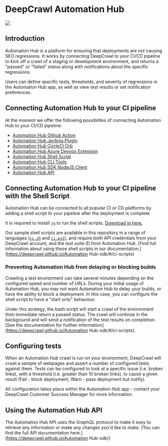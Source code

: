 # DeepCrawl Automation Hub

[<img src="https://www.deepcrawl.com/wp-content/themes/deepcrawl/images/logo-footer.svg">](https://www.deepcrawl.com/)

## Introduction

Automation Hub is a platform for ensuring that deployments are not causing SEO regressions. It works by connecting DeepCrawl to your CI/CD pipeline to kick off a crawl of a staging or development environment, and returns a "passed" or "failed" status along with notifications about the specific regressions.

Users can define specific tests, thresholds, and severity of regressions in the Automation Hub app, as well as view test results or set notification preferences.

## Connecting Automation Hub to your CI pipeline

At the moment we offer the following possibilites of connecting Automation Hub to your CI/CD pipeline:

- [Automation Hub Github Action](https://github.com/deepcrawl/deepcrawl-test-action)
- [Automation Hub Jenkins Plugin](https://github.com/jenkinsci/deepcrawl-test-plugin)
- [Automation Hub CircleCI Orb](https://github.com/deepcrawl/deepcrawl-test-orb)
- [Automation Hub Azure Devops Extension](./azure-devops-extension/README.md)
- [Automation Hub Shell Script](#connecting-automation-hub-to-your-ci-pipeline-with-the-shell-script)
- [Automation Hub CLI Tools](https://github.com/deepcrawl/deepcrawl-test/packages/test-cli/README.md)
- [Automation Hub SDK NodeJS Client](https://github.com/deepcrawl/deepcrawl-test/packages/test-nodejs-sdk/README.md)
- [Automation Hub API](https://deepcrawl.github.io/automator-sdk/)

## Connecting Automation Hub to your CI pipeline with the Shell Script

Automation Hub can be connected to all popular CI or CD platforms by adding a shell script to your pipeline after the deployment is complete.

It is required to install `jq` to run the shell scripts. [Download jq here.](https://stedolan.github.io/jq/download/)

Our sample shell scripts are available in this repository in a range of languages ([`ci.sh`](ci.sh) and [`ci.ps1`](ci.ps1)), and require both API credentials from your DeepCrawl account, and the test suite ID from Automation Hub.
[Find full information about using these shell scripts in our documentation.](https://deepcrawl.github.io/Automation Hub-sdk/#/ci-scripts)

### Preventing Automation Hub from delaying or blocking builds

Crawling a test environment can take several minutes depending on the configured speed and number of URLs. During your initial usage of Automation Hub, you may not want Automation Hub to delay your builds, or have the ability to block a deployment.
In this case, you can configure the shell script to have a "start only" behaviour.

Under this strategy, the bash script will start a crawl of the environment then immediate return a passed status. The crawl will continue in the background and will send a notification of the test results on completion. [See the documentation for further information](https://deepcrawl.github.io/Automation Hub-sdk/#/ci-scripts).

## Configuring tests

When an Automation Hub crawl is run on your environment, DeepCrawl will crawl a sample of webpages and assert a number of configured tests against them. Tests can be configured to look at a specific issue (i.e. broken links), with a threshold (i.e. greater than 10 broken links), to cause a given result (Fail - block deployment, Warn - pass deployment but notify).

All configuration takes place within the Automation Hub app - contact your DeepCrawl Customer Success Manager for more information.

## Using the Automation Hub API

The Automation Hub API uses the GraphQL protocol to make it easy to retrieve any information or make any changes you'd like to make. [You can find the full API documentation here.](https://deepcrawl.github.io/Automation Hub-sdk/)
